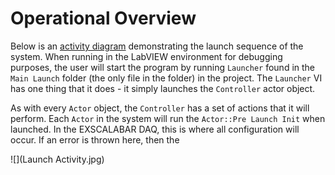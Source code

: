 # Operational Overview
Below is an [activity diagram](https://www.ibm.com/developerworks/rational/library/2802.html) demonstrating the launch sequence of the system.  When running in the LabVIEW environment for debugging purposes, the user will start the program by running ``Launcher`` found in the ``Main Launch`` folder (the only file in the folder) in the project.  The ``Launcher`` VI has one thing that it does - it simply launches the ``Controller`` actor object.

As with every ``Actor`` object, the ``Controller`` has a set of actions that it will perform.  Each ``Actor`` in the system will run the ``Actor::Pre Launch Init`` when launched.  In the EXSCALABAR DAQ, this is where all configuration will occur.  If an error is thrown here, then the 

![](Launch Activity.jpg)

